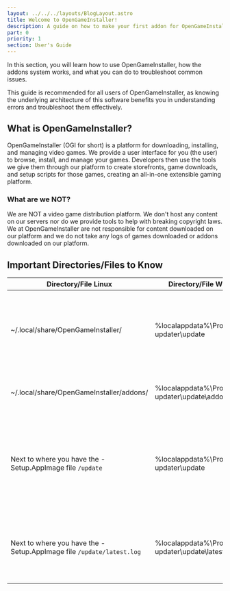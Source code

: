 ```yaml
---
layout: ../../../layouts/BlogLayout.astro
title: Welcome to OpenGameInstaller!
description: A guide on how to make your first addon for OpenGameInstaller.
part: 0
priority: 1
section: User's Guide
---
```


In this section, you will learn how to use OpenGameInstaller, how the
addons system works, and what you can do to troubleshoot common issues.

This guide is recommended for all users of OpenGameInstaller, as knowing
the underlying architecture of this software benefits you in understanding
errors and troubleshoot them effectively.

## What is OpenGameInstaller?

OpenGameInstaller (OGI for short) is a platform for downloading, installing, and managing
video games. We provide a user interface for you (the user) to browse, install, and
manage your games. Developers then use the tools we give them through our platform to create
storefronts, game downloads, and setup scripts for those games, creating an all-in-one
extensible gaming platform.

### What are we NOT?

We are NOT a video game distribution platform. We don't host any content on our servers nor
do we provide tools to help with breaking copyright laws. We at OpenGameInstaller are not
responsible for content downloaded on our platform and we do not take any logs of games downloaded
or addons downloaded on our platform.

## Important Directories/Files to Know

| Directory/File Linux                                                 | Directory/File Windows                                | Description                                                                                                 |
| -------------------------------------------------------------------- | ----------------------------------------------------- | ----------------------------------------------------------------------------------------------------------- |
| ~/.local/share/OpenGameInstaller/                                    | %localappdata%\Programs\ogi-updater\update            | The main directory for stored content, including addons, configs, game data, etc.                           |
| ~/.local/share/OpenGameInstaller/addons/                             | %localappdata%\Programs\ogi-updater\update\addons     | The directory where addons are stored.                                                                      |
| Next to where you have the -Setup.AppImage file `/update`            | %localappdata%\Programs\ogi-updater\update            | The directory where the updater stores log files, the program itself, and misc. files for version tracking. |
| Next to where you have the -Setup.AppImage file `/update/latest.log` | %localappdata%\Programs\ogi-updater\update\latest.log | The latest log file for OGI. We usually ask for this file when requesting support.                          |
